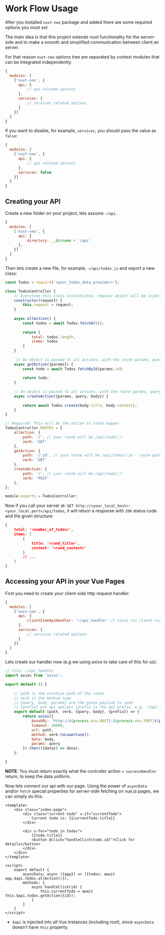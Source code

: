 # Work Flow Usage #

After you installed ```nuxt-neo``` package and added there are some required options you must set.

The main idea is that this project extends nuxt functionality for the server-side and 
to make a smooth and simplified communication between client an server.

For that reason ```nuxt-neo``` options tree are separated by context modules that can be integrated independently.

```js
{
  modules: [
    ['nuxt-neo', {
      api: {
          // api related options
      },
      services: {
          // services related options
      }
    }]
  ]
}
```

If you want to disable, for example, ```services```, you should pass the value as ```false```:
```js
{
  modules: [
    ['nuxt-neo', {
      api: {
          // api related options
      },
      services: false
    }]
  ]
}
```

## Creating your API ##
Create a new folder on your project, lets assume ```~/api```.
```js
{
  modules: [
    ['nuxt-neo', {
      api: {
          directory: __dirname + '/api'
      },
    }]
  ]
}
```
Then lets create a new file, for example, ```~/api/todos.js``` and export a new class:
```js
const Todos = require('<your_todos_data_provider>');

class TodosController {
    // Everytime this class instantiates, request object will be injected into the construtor params.
    constructor(request) {
        this.request = request;
    }
    
    async allAction() {
        const todos = await Todos.fetchAll();
        
        return {
            total: todos.length,
            items: todos
        }
    }
    
     // An object is passed to all actions, with the route params, query string and body.
    async getAction({params}) {
        const todo = await Todos.fetchById(params.id);
        
        return todo;
    }
    
    // An object is passed to all actions, with the route params, query string and body.
    async createAction({params, query, body}) {
        
        return await Todos.create(body.title, body.content);
    }
}

// Required: This will be the action to route mapper.
TodosController.ROUTES = {
    allAction: {
        path: '/', // your route will be /api/todos'/'
        verb: 'GET'
    },
    getAction: {
        path: '/:id', // your route will be /api/todos/:id - route paths are express-like
        verb: 'GET'
    },
    createAction: {
        path: '/', // your route will be /api/todos'/'
        verb: 'POST'
    },
};

module.exports = TodosController;
```

Now if you call your server at: ```GET http://<your_local_host>:<your_local_port>/api/todos```,
it will return a response with ```200``` status code and the given structure:
```json
{
    total: '<number_of_todos>',
    items: [
        {
            title: '<rand_title>',
            content: '<rand_content>'
        }
        // ...
    ]
}
```

## Accessing your API in your Vue Pages ##
First you need to create your client-side http request handler:
```js
{
  modules: [
    ['nuxt-neo', {
      api: {
          clientSideApiHandler: '~/api_handler' // since its client-side we can use alias resolver '~'
      },
      services: {
          // services related options
      }
    }]
  ]
}
```
Lets create our handler now (e.g we using axios to take care of this for us):
```js
// file: ~/api_handler
import axios from 'axios';

export default () {
    
    // path is the relative path of the route
    // verb is the method type
    // {query, body, params} are the given payload to send
    // {prefix} are api options (prefix is the api prefix, e.g: '/api') 
    export default (path, verb, {query, body}, {prefix}) => {
        return axios({
            baseURL: `http://${process.env.HOST}:${process.env.PORT}${prefix || ''}`,
            timeout: 10000,
            url: path,
            method: verb.toLowerCase(),
            data: body,
            params: query
        }).then(({data}) => data);
    };

}
```

**NOTE**: You must return exactly what the controller action + ```successHandler``` return,
 to keep the data uniform.
 
Now lets connect our api with our page. Using the power of ```asyncData``` and/or ```fetch``` special 
properties for server-side fetching on vue.js pages, we can simply do this:

```vue
<template>
    <div class="index-page">
        <div class="current-todo" v-if="currentTodo">
            Current todo is: {{currentTodo.title}}
        </div>
    
        <div v-for="todo in todos">
            {{todo.title}}
            <button @click="handleClick(todo.id)">Click for details</button>
        </div>
    </div>
</template>

<script>
    export default {
        asyncData: async ({app}) => ({todos: await app.$api.todos.allAction()}),
        methods: {
            async handleClick(id) {
                this.currentTodo = await this.$api.todos.getAction({id});
            }
        }
    }
</script>
```

- ```$api``` is injected into all Vue instances (including root), since ```asyncData``` doesn't have ```this```
property.